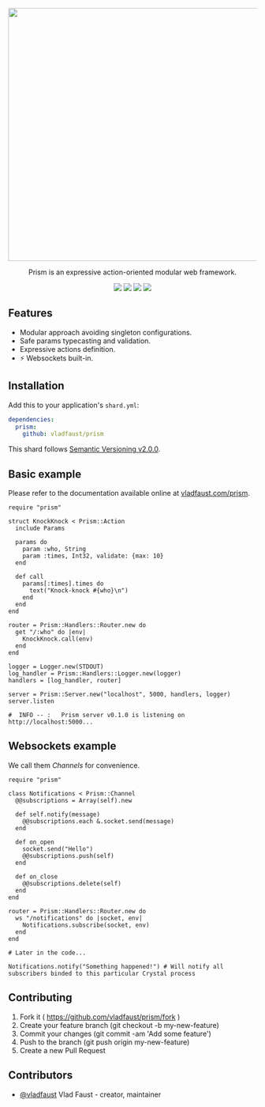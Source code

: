 <p align="center">
   <img src="https://user-images.githubusercontent.com/7955682/34328806-bc11f268-e8fa-11e7-9c7d-2c852578546f.png" width="512" />
</p>
<p align="center">
   Prism is an expressive action-oriented modular web framework.
</p>
<p align="center">
   <a href="https://crystal-lang.org/">
      <img src="https://img.shields.io/badge/built%20with-crystal-000000.svg?style=flat-square" /></a>
   <a href="https://travis-ci.org/vladfaust/prism">
      <img src="https://img.shields.io/travis/vladfaust/prism/master.svg?style=flat-square" /></a>
   <a href="https://vladfaust.com/prism">
      <img src="https://img.shields.io/badge/docs-available-brightgreen.svg?style=flat-square" /></a>
   <a href="https://github.com/vladfaust/prism/releases">
      <img src="https://img.shields.io/github/release/vladfaust/prism.svg?style=flat-square" /></a>
</p>

## Features

- Modular approach avoiding singleton configurations.
- Safe params typecasting and validation.
- Expressive actions definition.
- ⚡️ Websockets built-in.

## Installation

Add this to your application's `shard.yml`:

```yaml
dependencies:
  prism:
    github: vladfaust/prism
```

This shard follows [Semantic Versioning v2.0.0](http://semver.org/).

## Basic example

Please refer to the documentation available online at [vladfaust.com/prism](https://vladfaust.com/prism).

```crystal
require "prism"

struct KnockKnock < Prism::Action
  include Params

  params do
    param :who, String
    param :times, Int32, validate: {max: 10}
  end

  def call
    params[:times].times do
      text("Knock-knock #{who}\n")
    end
  end
end

router = Prism::Handlers::Router.new do
  get "/:who" do |env|
    KnockKnock.call(env)
  end
end

logger = Logger.new(STDOUT)
log_handler = Prism::Handlers::Logger.new(logger)
handlers = [log_handler, router]

server = Prism::Server.new("localhost", 5000, handlers, logger)
server.listen

#  INFO -- :   Prism server v0.1.0 is listening on http://localhost:5000...
```

## Websockets example

We call them *Channels* for convenience.

```crystal
require "prism"

class Notifications < Prism::Channel
  @@subscriptions = Array(self).new

  def self.notify(message)
    @@subscriptions.each &.socket.send(message)
  end

  def on_open
    socket.send("Hello")
    @@subscriptions.push(self)
  end

  def on_close
    @@subscriptions.delete(self)
  end
end

router = Prism::Handlers::Router.new do
  ws "/notifications" do |socket, env|
    Notifications.subscribe(socket, env)
  end
end

# Later in the code...

Notifications.notify("Something happened!") # Will notify all subscribers binded to this particular Crystal process
```

## Contributing

1. Fork it ( https://github.com/vladfaust/prism/fork )
2. Create your feature branch (git checkout -b my-new-feature)
3. Commit your changes (git commit -am 'Add some feature')
4. Push to the branch (git push origin my-new-feature)
5. Create a new Pull Request

## Contributors

- [@vladfaust](https://github.com/vladfaust) Vlad Faust - creator, maintainer
